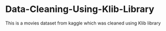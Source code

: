 # Data-Cleaning-Using-Klib-Library
This is a movies dataset from kaggle which was cleaned using Klib library
